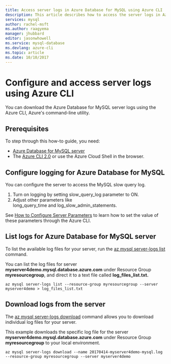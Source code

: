 ```yaml
---
title: Access server logs in Azure Database for MySQL using Azure CLI | Microsoft Docs
description: This article describes how to access the server logs in Azure Database for MySQL using the Azure CLI command line utility.
services: mysql
author: rachel-msft
ms.author: raagyema
manager: jhubbard
editor: jasonwhowell
ms.service: mysql-database
ms.devlang: azure-cli
ms.topic: article
ms.date: 10/10/2017
---
```

# Configure and access server logs using Azure CLI
You can download the Azure Database for MySQL server logs using the Azure CLI, Azure's command-line utility.

## Prerequisites
To step through this how-to guide, you need:
- [Azure Database for MySQL server](quickstart-create-mysql-server-database-using-azure-cli.md)
- The [Azure CLI 2.0](/cli/azure/install-azure-cli) or use the Azure Cloud Shell in the browser.

## Configure logging for Azure Database for MySQL
You can configure the server to access the MySQL slow query log.
1. Turn on logging by setting slow\_query\_log parameter to ON.
2. Adjust other parameters like long\_query\_time and log\_slow\_admin\_statements.

See [How to Configure Server Parameters](howto-configure-server-parameters-using-cli.md) to learn how to set the value of these parameters through the Azure CLI.


## List logs for Azure Database for MySQL server
To list the available log files for your server, run the [az mysql server-logs list](/cli/azure/mysql/server-logs#list) command.

You can list the log files for server **myserver4demo.mysql.database.azure.com** under Resource Group **myresourcegroup**, and direct it to a text file called **log\_files\_list.txt.**
```azurecli-interactive
az mysql server-logs list --resource-group myresourcegroup --server myserver4demo > log_files_list.txt
```
## Download logs from the server
The [az mysql server-logs download](/cli/azure/mysql/server-logs#download) command allows you to download individual log files for your server. 

This example downloads the specific log file for the server **myserver4demo.mysql.database.azure.com** under Resource Group **myresourcegroup** to your local environment.
```azurecli-interactive
az mysql server-logs download --name 20170414-myserver4demo-mysql.log --resource-group myresourcegroup --server myserver4demo
```


